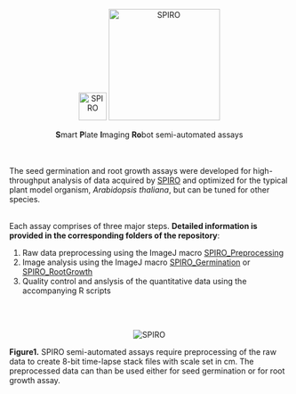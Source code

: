 <p align="center">
  <img src="https://github.com/AlyonaMinina/Files_for_SPIRO_reps/blob/master/SPIRO.Hardware%20files/SPIRO%20logo.png?raw=true" height="50" title="SPIRO">
  <img src="https://github.com/AlyonaMinina/Files_for_SPIRO_reps/blob/master/SPIRO.Assays%20files/SPIRO%20text%20logo.png?raw=true" width="200" title="SPIRO">
</p>

<p align="center">
    <b>S</b>mart <b>P</b>late <b>I</b>maging <b>Ro</b>bot semi-automated assays
</p>

<br>
<br>
The seed germination and root growth assays were developed for high-throughput analysis of data acquired by <a href="https://www.alyonaminina.org/spiro">SPIRO</a> and optimized for the typical plant model organism, <i>Arabidopsis thaliana</i>, but can be tuned for other species. 
<br>
<br>

Each assay comprises of three major steps. <b>Detailed information is provided in the corresponding folders of the repository</b>:
<ol>
 <li>Raw data preprocessing using the ImageJ macro <a href="https://github.com/jiaxuanleong/SPIRO.Assays/tree/master/preprocessing">SPIRO_Preprocessing</a></li>
<li>Image analysis using the ImageJ macro <a href="https://github.com/jiaxuanleong/SPIRO.Assays/tree/master/germination">SPIRO_Germination</a> or <a href="https://github.com/jiaxuanleong/SPIRO.Assays/tree/master/rootgrowth">SPIRO_RootGrowth</a></li>
<li>Quality control and anslysis of the quantitative data using the accompanying R scripts</li>
</ol> 
<br>
<br>
<p align="center">
  <img src="https://github.com/AlyonaMinina/Files_for_SPIRO_reps/blob/master/SPIRO.Assays%20files/spiro-assays-v1-resized.gif?raw=true" title="SPIRO">

<b>Figure1.</b> SPIRO semi-automated assays require preprocessing of the raw data to create 8-bit time-lapse stack files with scale set in cm. The preprocessed data can than be used either for seed germination or for root growth assay.


